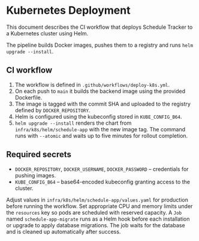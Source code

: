 # Kubernetes Deployment

This document describes the CI workflow that deploys Schedule Tracker to a Kubernetes cluster using Helm.

The pipeline builds Docker images, pushes them to a registry and runs `helm upgrade --install`.

## CI workflow

1. The workflow is defined in `.github/workflows/deploy-k8s.yml`.
2. On each push to `main` it builds the backend image using the provided Dockerfile.
3. The image is tagged with the commit SHA and uploaded to the registry defined by `DOCKER_REPOSITORY`.
4. Helm is configured using the kubeconfig stored in `KUBE_CONFIG_B64`.
5. `helm upgrade --install` renders the chart from `infra/k8s/helm/schedule-app` with the new image tag. The command runs with `--atomic` and waits up to five minutes for rollout completion.

## Required secrets

- `DOCKER_REPOSITORY`, `DOCKER_USERNAME`, `DOCKER_PASSWORD` – credentials for pushing images.
- `KUBE_CONFIG_B64` – base64-encoded kubeconfig granting access to the cluster.

Adjust values in `infra/k8s/helm/schedule-app/values.yaml` for production before running the workflow.
Set appropriate CPU and memory limits under the `resources` key so pods are scheduled with reserved capacity.
A `Job` named `schedule-app-migrate` runs as a Helm hook before each installation or upgrade to apply database migrations. The job waits for the database and is cleaned up automatically after success.

